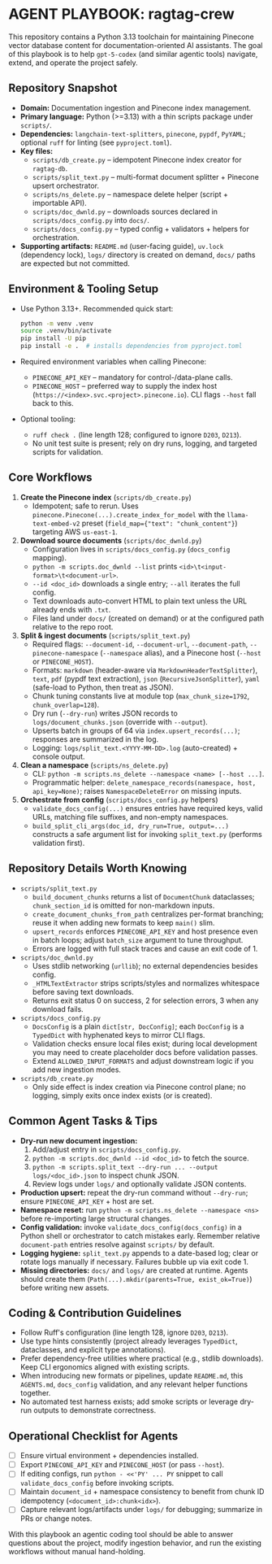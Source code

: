 # AGENT PLAYBOOK: ragtag-crew

This repository contains a Python 3.13 toolchain for maintaining Pinecone vector database content for documentation-oriented AI assistants. The goal of this playbook is to help `gpt-5-codex` (and similar agentic tools) navigate, extend, and operate the project safely.

## Repository Snapshot

- **Domain:** Documentation ingestion and Pinecone index management.
- **Primary language:** Python (>=3.13) with a thin scripts package under `scripts/`.
- **Dependencies:** `langchain-text-splitters`, `pinecone`, `pypdf`, `PyYAML`; optional `ruff` for linting (see `pyproject.toml`).
- **Key files:**
  - `scripts/db_create.py` – idempotent Pinecone index creator for `ragtag-db`.
  - `scripts/split_text.py` – multi-format document splitter + Pinecone upsert orchestrator.
  - `scripts/ns_delete.py` – namespace delete helper (script + importable API).
  - `scripts/doc_dwnld.py` – downloads sources declared in `scripts/docs_config.py` into `docs/`.
  - `scripts/docs_config.py` – typed config + validators + helpers for orchestration.
- **Supporting artifacts:** `README.md` (user-facing guide), `uv.lock` (dependency lock), `logs/` directory is created on demand, `docs/` paths are expected but not committed.

## Environment & Tooling Setup

- Use Python 3.13+. Recommended quick start:

  ```bash
  python -m venv .venv
  source .venv/bin/activate
  pip install -U pip
  pip install -e .  # installs dependencies from pyproject.toml
  ```

- Required environment variables when calling Pinecone:
  - `PINECONE_API_KEY` – mandatory for control-/data-plane calls.
  - `PINECONE_HOST` – preferred way to supply the index host (`https://<index>.svc.<project>.pinecone.io`). CLI flags `--host` fall back to this.
- Optional tooling:
  - `ruff check .` (line length 128; configured to ignore `D203`, `D213`).
  - No unit test suite is present; rely on dry runs, logging, and targeted scripts for validation.

## Core Workflows

1. **Create the Pinecone index** (`scripts/db_create.py`)
   - Idempotent; safe to rerun. Uses `pinecone.Pinecone(...).create_index_for_model` with the `llama-text-embed-v2` preset (`field_map={"text": "chunk_content"}`) targeting AWS `us-east-1`.
2. **Download source documents** (`scripts/doc_dwnld.py`)
   - Configuration lives in `scripts/docs_config.py` (`docs_config` mapping).
   - `python -m scripts.doc_dwnld --list` prints `<id>\t<input-format>\t<document-url>`.
   - `--id <doc_id>` downloads a single entry; `--all` iterates the full config.
   - Text downloads auto-convert HTML to plain text unless the URL already ends with `.txt`.
   - Files land under `docs/` (created on demand) or at the configured path relative to the repo root.
3. **Split & ingest documents** (`scripts/split_text.py`)
   - Required flags: `--document-id`, `--document-url`, `--document-path`, `--pinecone-namespace` (`--namespace` alias), and a Pinecone host (`--host` or `PINECONE_HOST`).
   - Formats: `markdown` (header-aware via `MarkdownHeaderTextSplitter`), `text`, `pdf` (pypdf text extraction), `json` (`RecursiveJsonSplitter`), `yaml` (safe-load to Python, then treat as JSON).
   - Chunk tuning constants live at module top (`max_chunk_size=1792`, `chunk_overlap=128`).
   - Dry run (`--dry-run`) writes JSON records to `logs/document_chunks.json` (override with `--output`).
   - Upserts batch in groups of 64 via `index.upsert_records(...)`; responses are summarized in the log.
   - Logging: `logs/split_text.<YYYY-MM-DD>.log` (auto-created) + console output.
4. **Clean a namespace** (`scripts/ns_delete.py`)
   - CLI: `python -m scripts.ns_delete --namespace <name> [--host ...]`.
   - Programmatic helper: `delete_namespace_records(namespace, host, api_key=None)`; raises `NamespaceDeleteError` on missing inputs.
5. **Orchestrate from config** (`scripts/docs_config.py` helpers)
   - `validate_docs_config(...)` ensures entries have required keys, valid URLs, matching file suffixes, and non-empty namespaces.
   - `build_split_cli_args(doc_id, dry_run=True, output=...)` constructs a safe argument list for invoking `split_text.py` (performs validation first).

## Repository Details Worth Knowing

- `scripts/split_text.py`
  - `build_document_chunks` returns a list of `DocumentChunk` dataclasses; `chunk_section_id` is omitted for non-markdown inputs.
  - `create_document_chunks_from_path` centralizes per-format branching; reuse it when adding new formats to keep `main()` slim.
  - `upsert_records` enforces `PINECONE_API_KEY` and host presence even in batch loops; adjust `batch_size` argument to tune throughput.
  - Errors are logged with full stack traces and cause an exit code of 1.
- `scripts/doc_dwnld.py`
  - Uses stdlib networking (`urllib`); no external dependencies besides config.
  - `_HTMLTextExtractor` strips scripts/styles and normalizes whitespace before saving text downloads.
  - Returns exit status 0 on success, 2 for selection errors, 3 when any download fails.
- `scripts/docs_config.py`
  - `DocsConfig` is a plain `dict[str, DocConfig]`; each `DocConfig` is a `TypedDict` with hyphenated keys to mirror CLI flags.
  - Validation checks ensure local files exist; during local development you may need to create placeholder docs before validation passes.
  - Extend `ALLOWED_INPUT_FORMATS` and adjust downstream logic if you add new ingestion modes.
- `scripts/db_create.py`
  - Only side effect is index creation via Pinecone control plane; no logging, simply exits once index exists (or is created).

## Common Agent Tasks & Tips

- **Dry-run new document ingestion:**
  1. Add/adjust entry in `scripts/docs_config.py`.
  2. `python -m scripts.doc_dwnld --id <doc_id>` to fetch the source.
  3. `python -m scripts.split_text --dry-run ... --output logs/<doc_id>.json` to inspect chunk JSON.
  4. Review logs under `logs/` and optionally validate JSON contents.
- **Production upsert:** repeat the dry-run command without `--dry-run`; ensure `PINECONE_API_KEY` + host are set.
- **Namespace reset:** run `python -m scripts.ns_delete --namespace <ns>` before re-importing large structural changes.
- **Config validation:** invoke `validate_docs_config(docs_config)` in a Python shell or orchestrator to catch mistakes early. Remember relative `document-path` entries resolve against `scripts/` by default.
- **Logging hygiene:** `split_text.py` appends to a date-based log; clear or rotate logs manually if necessary. Failures bubble up via exit code 1.
- **Missing directories:** `docs/` and `logs/` are created at runtime. Agents should create them (`Path(...).mkdir(parents=True, exist_ok=True)`) before writing new assets.

## Coding & Contribution Guidelines

- Follow Ruff's configuration (line length 128, ignore `D203`, `D213`).
- Use type hints consistently (project already leverages `TypedDict`, dataclasses, and explicit type annotations).
- Prefer dependency-free utilities where practical (e.g., stdlib downloads). Keep CLI ergonomics aligned with existing scripts.
- When introducing new formats or pipelines, update `README.md`, this `AGENTS.md`, `docs_config` validation, and any relevant helper functions together.
- No automated test harness exists; add smoke scripts or leverage dry-run outputs to demonstrate correctness.

## Operational Checklist for Agents

- [ ] Ensure virtual environment + dependencies installed.
- [ ] Export `PINECONE_API_KEY` and `PINECONE_HOST` (or pass `--host`).
- [ ] If editing configs, run `python - <<'PY' ... PY` snippet to call `validate_docs_config` before invoking scripts.
- [ ] Maintain `document_id` + namespace consistency to benefit from chunk ID idempotency (`<document_id>:chunk<idx>`).
- [ ] Capture relevant logs/artifacts under `logs/` for debugging; summarize in PRs or change notes.

With this playbook an agentic coding tool should be able to answer questions about the project, modify ingestion behavior, and run the existing workflows without manual hand-holding.
